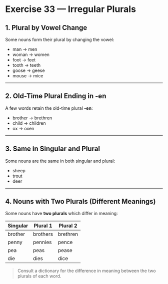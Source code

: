 # Exercise 33 — Irregular Plurals

## 1. Plural by Vowel Change
Some nouns form their plural by changing the vowel:

- man → men  
- woman → women  
- foot → feet  
- tooth → teeth  
- goose → geese  
- mouse → mice  

---

## 2. Old-Time Plural Ending in -en
A few words retain the old-time plural **-en**:

- brother → brethren  
- child → children  
- ox → oxen  

---

## 3. Same in Singular and Plural
Some nouns are the same in both singular and plural:

- sheep  
- trout  
- deer  

---

## 4. Nouns with Two Plurals (Different Meanings)
Some nouns have **two plurals** which differ in meaning:

| Singular | Plural 1 | Plural 2 |
|----------|----------|----------|
| brother  | brothers | brethren |
| penny    | pennies  | pence    |
| pea      | peas     | pease    |
| die      | dies     | dice     |

> Consult a dictionary for the difference in meaning between the two plurals of each word.
